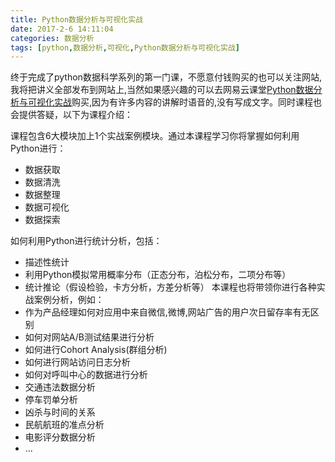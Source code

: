 ```yaml
---
title: Python数据分析与可视化实战
date: 2017-2-6 14:11:04
categories: 数据分析
tags: [python,数据分析,可视化,Python数据分析与可视化实战]
---
```


终于完成了python数据科学系列的第一门课，不愿意付钱购买的也可以关注网站,我将把讲义全部发布到网站上,当然如果感兴趣的可以去网易云课堂[Python数据分析与可视化实战](http://study.163.com/course/courseMain.htm?courseId=1003307013#/courseDetail)购买,因为有许多内容的讲解时语音的,没有写成文字。同时课程也会提供答疑，以下为课程介绍：

课程包含6大模块加上1个实战案例模块。通过本课程学习你将掌握如何利用Python进行：
+  数据获取
+  数据清洗
+  数据整理
+  数据可视化
+  数据探索

如何利用Python进行统计分析，包括：

+ 描述性统计
+ 利用Python模拟常用概率分布（正态分布，泊松分布，二项分布等）
+ 统计推论（假设检验，卡方分析，方差分析等）
本课程也将带领你进行各种实战案例分析，例如：
+  作为产品经理如何对应用中来自微信,微博,网站广告的用户次日留存率有无区别
+ 如何对网站A/B测试结果进行分析
+ 如何进行Cohort Analysis(群组分析)
+ 如何进行网站访问日志分析
+ 如何对呼叫中心的数据进行分析
+ 交通违法数据分析
+ 停车罚单分析
+ 凶杀与时间的关系
+ 民航航班的准点分析
+ 电影评分数据分析 
+ ...


